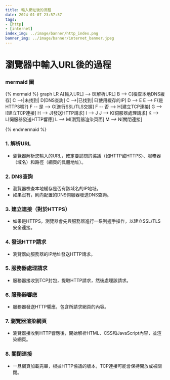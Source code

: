 ```yaml
---
title: 輸入網址後的流程
date: 2024-01-07 23:57:57
tags:
- [http]
- [internet]
index_img: ../image/banner/http_index.png
banner_img: ../image/banner/internet_banner.jpeg
---
```

# 瀏覽器中輸入URL後的過程

### mermaid 圖
{% mermaid %}
graph LR
A[輸入URL] --> B[解析URL]
B --> C[檢查本地DNS緩存]
C -->|未找到| D[DNS查詢]
C -->|已找到| E[使用緩存的IP]
D --> E
E --> F{是HTTPS嗎?}
F -- 是 --> G[進行SSL/TLS交握]
F -- 否 --> H[建立TCP連接]
G --> I[建立TCP連接]
H --> J[發送HTTP請求]
I --> J
J --> K[伺服器處理請求]
K --> L[伺服器發送HTTP響應]
L --> M[瀏覽器渲染頁面]
M --> N[關閉連接]


{% endmermaid %}

### **1. 解析URL**
- 瀏覽器解析您輸入的URL，確定要訪問的協議（如HTTP或HTTPS）、服務器（域名）和路徑（網頁的具體地址）。

### **2. DNS查詢**
- 瀏覽器檢查本地緩存是否有該域名的IP地址。
- 如果沒有，則向配置的DNS伺服器發送DNS查詢。

### **3. 建立連接（對於HTTPS）**
- 如果是HTTPS，瀏覽器會先與服務器進行一系列握手操作，以建立SSL/TLS安全連接。

### **4. 發送HTTP請求**
- 瀏覽器向服務器的IP地址發送HTTP請求。

### **5. 服務器處理請求**
- 服務器接收到TCP封包，提取HTTP請求，然後處理該請求。

### **6. 服務器響應**
- 服務器發送HTTP響應，包含所請求網頁的內容。

### **7. 瀏覽器渲染網頁**
- 瀏覽器接收到HTTP響應後，開始解析HTML、CSS和JavaScript內容，並渲染網頁。

### **8. 關閉連接**
- 一旦網頁加載完畢，根據HTTP協議的版本，TCP連接可能會保持開放或被關閉。

